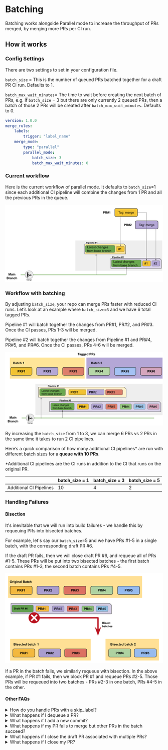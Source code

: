 # Batching

Batching works alongside Parallel mode to increase the throughput of PRs merged, by merging more PRs per CI run.

## How it works

### Config Settings

There are two settings to set in your configuration file.

`batch_size` = This is the number of queued PRs batched together for a draft PR CI run. Defaults to 1.

`batch_max_wait_minutes`= The time to wait before creating the next batch of PRs, e.g. if `batch_size` = 3 but there are only currently 2 queued PRs, then a batch of those 2 PRs will be created after `batch_max_wait_minutes`. Defaults to 0.

```yaml
version: 1.0.0
merge_rules:  
    labels:    
        trigger: "label_name"
    merge_mode:
        type: "parallel"
        parallel_mode:
            batch_size: 3
            batch_max_wait_minutes: 0
```

### Current workflow

Here is the current workflow of parallel mode. It defaults to `batch_size`=1 since each additional CI pipeline will combine the changes from 1 PR and all the previous PRs in the queue.

![Workflow with batch\_size=1.](<../../.gitbook/assets/Screen Shot 2022-04-01 at 11.23.26 AM.png>)

### Workflow with batching

By adjusting `batch_size`, your repo can merge PRs faster with reduced CI runs. Let’s look at an example where `batch_size=3` and we have 6 total tagged PRs.

Pipeline #1 will batch together the changes from PR#1, PR#2, and PR#3. Once the CI passes, PRs 1-3 will be merged.

Pipeline #2 will batch together the changes from Pipeline #1 and PR#4, PR#5, and PR#6. Once the CI passes, PRs 4-6 will be merged.

![Workflow with batch\_size=3.](<../../.gitbook/assets/Screen Shot 2022-04-01 at 2.16.32 PM.png>)

By increasing the `batch_size` from 1 to 3, we can merge 6 PRs vs 2 PRs in the same time it takes to run 2 CI pipelines.

Here’s a quick comparison of how many additional CI pipelines\* are run with different batch sizes for a **queue with 10 PRs**.

\*Additional CI pipelines are the CI runs in addition to the CI that runs on the original PR.

|                         | batch\_size = 1 | batch\_size = 3 | batch\_size = 5 |
| ----------------------- | --------------- | --------------- | --------------- |
| Additional CI Pipelines | 10              | 4               | 2               |

### Handling Failures

#### Bisection

It's inevitable that we will run into build failures - we handle this by requeuing PRs into bisected batches.

For example, let's say our `batch_size`=5 and we have PRs #1-5 in a single batch, with the corresponding draft PR #6.

If the draft PR fails, then we will close draft PR #6, and requeue all of PRs #1-5. These PRs will be put into two bisected batches - the first batch contains PRs #1-3, the second batch contains PRs #4-5.

![Bisection if draft PR fails.](<../../.gitbook/assets/Screen Shot 2022-05-26 at 1.16.35 PM.png>)

If a PR in the batch fails, we similarly requeue with bisection. In the above example, if PR #1 fails, then we block PR #1 and requeue PRs #2-5. Those PRs will be requeued into two batches - PRs #2-3 in one batch, PRs #4-5 in the other.

#### Other FAQs

<details>

<summary>How do you handle PRs with a skip_label?</summary>

All PRs with skip labels will be prioritized. They will be bumped to the top of the queue and will always be in its own batch. PRs with a skip\_label will never be batched with other PRs.

</details>

<details>

<summary>What happens if I dequeue a PR?</summary>

The corresponding draft PRs as well as any subsequent draft PRs will be closed. PRs in the current batch will be requeued.

</details>

<details>

<summary>What happens if I add a new commit?</summary>

If you add a new commit to a PR, the associated draft PR will be closed and all subsequent draft PRs will be reset. The PRs in the batch will be automatically requeued.

</details>

<details>

<summary>What happens if my PR fails to merge but other PRs in the batch succeed?</summary>

If your PR fails to merge, we will automatically retry merging again. If it still fails, the PR will be blocked and may require manual changes.

</details>

<details>

<summary>What happens if I close the draft PR associated with multiple PRs?</summary>

If you manually close a draft PR, this will trigger a full reset of the queue. All draft PRs will be closed, and all PRs will be requeued.

</details>

<details>

<summary>What happens if I close my PR?</summary>

If you manually close a PR that has been queued and has an associated draft PR, this will trigger a full reset of the queue. All draft PRs will be closed and all PRs are requeued.

</details>
